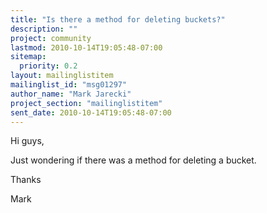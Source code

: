 ```yaml
---
title: "Is there a method for deleting buckets?"
description: ""
project: community
lastmod: 2010-10-14T19:05:48-07:00
sitemap:
  priority: 0.2
layout: mailinglistitem
mailinglist_id: "msg01297"
author_name: "Mark Jarecki"
project_section: "mailinglistitem"
sent_date: 2010-10-14T19:05:48-07:00
---
```



Hi guys,

Just wondering if there was a method for deleting a bucket.

Thanks

Mark

